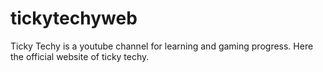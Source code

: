 # tickytechyweb
Ticky Techy is a youtube channel for learning and gaming progress. 
Here the official website of ticky techy.
